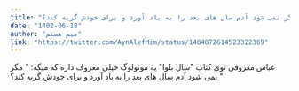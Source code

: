 ```yaml
---
title: "مگر نمی شود آدم سال های بعد را به یاد آورد و برای خودش گریه کند؟"
date: "1402-06-18"
author: "میم هستم"
link: "https://twitter.com/AynAlefMim/status/1404872614523322369"
---
```


عباس معروفی توی کتاب "سال بلوا" یه مونولوگ خیلی معروف داره که میگه:
" مگر نمی شود آدم سال های بعد را به یاد آورد و برای خودش گریه کند؟ "
